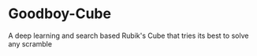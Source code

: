 # Goodboy-Cube
A deep learning and search based Rubik's Cube that tries its best to solve any scramble
